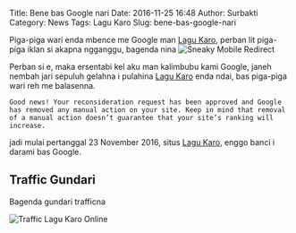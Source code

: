Title: Bene bas Google nari
Date: 2016-11-25 16:48
Author: Surbakti
Category: News
Tags: Lagu Karo
Slug: bene-bas-google-nari

Piga-piga wari enda mbence me Google man [Lagu Karo], perban lit piga-piga iklan si akapna ngganggu, bagenda nina
<img src="/gambar/sneaky-mobile-redirect.png" class="img-responsive" alt="Sneaky Mobile Redirect" title="Sneaky Mobile Redirect">

Perban si e, maka ersentabi kel aku man kalimbubu kami Google, janeh nembah jari sepuluh gelahna i pulahina [Lagu Karo] enda ndai, bas piga-piga wari reh me balasenna.
```
Good news! Your reconsideration request has been approved and Google has removed any manual action on your site. Keep in mind that removal of a manual action doesn’t guarantee that your site’s ranking will increase.
```
jadi mulai pertanggal 23 November 2016, situs [Lagu Karo], enggo banci i darami bas Google.

## Traffic Gundari
Bagenda gundari trafficna

<img src="/gambar/traffic-lagukaro.png" class="img-responsive" alt="Traffic Lagu Karo Online" title="Traffic Lagu Karo Online">


[Lagu Karo]:http://lagu.karo.or.id